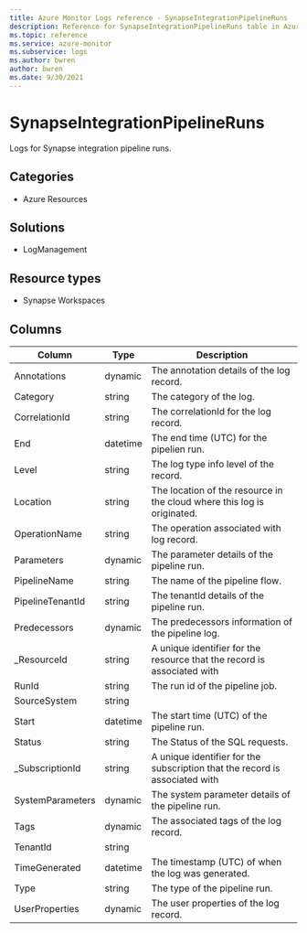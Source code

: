 ```yaml
---
title: Azure Monitor Logs reference - SynapseIntegrationPipelineRuns
description: Reference for SynapseIntegrationPipelineRuns table in Azure Monitor Logs.
ms.topic: reference
ms.service: azure-monitor
ms.subservice: logs
ms.author: bwren
author: bwren
ms.date: 9/30/2021
---
```


# SynapseIntegrationPipelineRuns

 Logs for Synapse integration pipeline runs.

## Categories

- Azure Resources
## Solutions

- LogManagement
## Resource types

- Synapse Workspaces




## Columns

| Column | Type | Description |
| --- | --- | --- |
| Annotations | dynamic | The annotation details of the log record. |
| Category | string | The category of the log. |
| CorrelationId | string | The correlationId for the log record. |
| End | datetime | The end time (UTC) for the pipelien run. |
| Level | string | The log type info level of the record. |
| Location | string | The location of the resource in the cloud where this log is originated. |
| OperationName | string | The operation associated with log record. |
| Parameters | dynamic | The parameter details of the pipeline run. |
| PipelineName | string | The name of the pipeline flow. |
| PipelineTenantId | string | The tenantId details of the pipeline run. |
| Predecessors | dynamic | The predecessors information of the pipeline log. |
| _ResourceId | string | A unique identifier for the resource that the record is associated with |
| RunId | string | The run id of the pipeline job. |
| SourceSystem | string |  |
| Start | datetime | The start time (UTC) of the pipeline run. |
| Status | string | The Status of the SQL requests. |
| _SubscriptionId | string | A unique identifier for the subscription that the record is associated with |
| SystemParameters | dynamic | The system parameter details of the pipeline run. |
| Tags | dynamic | The associated tags of the log record. |
| TenantId | string |  |
| TimeGenerated | datetime | The timestamp (UTC) of when the log was generated. |
| Type | string | The type of the pipeline run. |
| UserProperties | dynamic | The user properties of the log record. |
